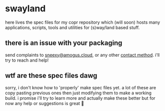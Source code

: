 # swayland

here lives the spec files for my copr repository which (will soon) hosts many applications, scripts, tools and utilities for (s)way/land based stuff.

## there is an issue with your packaging

send complaints to [sneexy@amogus.cloud](mailto:sneexy@amogus.cloud), or any other [contact method](https://sneexy.pages.gay/#socials). i'll try to reach and help!

## wtf are these spec files dawg

sorry, i don't know how to 'properly' make spec files yet. a lot of these are copy pasting previous ones then just modifying them to make a working build. i promise i'll try to learn more and actually make these better but for now any help or suggestions is great 🙏
